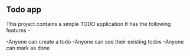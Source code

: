 ## Todo app

This project contains a simple TODO application
It has the following features -

-Anyone can create a todo
-Anyone can see their existing todos
-Anyone can mark as done 

